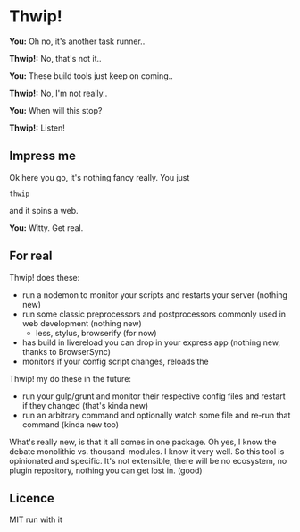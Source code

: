 Thwip!
======

**You:** Oh no, it's another task runner..

**Thwip!:** No, that's not it..

**You:** These build tools just keep on coming..

**Thwip!:** No, I'm not really..

**You:** When will this stop?

**Thwip!:** Listen!


## Impress me

Ok here you go, it's nothing fancy really. You just

    thwip

and it spins a web.

**You:** Witty. Get real.

## For real

Thwip! does these:

- run a nodemon to monitor your scripts and restarts your server (nothing new)
- run some classic preprocessors and postprocessors commonly used in web development (nothing new)
  - less, stylus, browserify (for now)
- has build in livereload you can drop in your express app (nothing new, thanks to BrowserSync)
- monitors if your config script changes, reloads the

Thwip! my do these in the future:

- run your gulp/grunt and monitor their respective config files and restart if they changed (that's kinda new)
- run an arbitrary command and optionally watch some file and re-run that command (kinda new too)

What's really new, is that it all comes in one package.
Oh yes, I know the debate monolithic vs. thousand-modules.
I know it very well. So this tool is opinionated and specific.
It's not extensible, there will be no ecosystem, no plugin repository, nothing you can get lost in.
<insert grumpy cat here> (good)

## Licence

MIT run with it